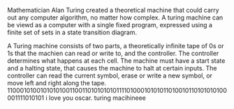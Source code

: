 
Mathematician Alan Turing created a theoretical machine that could carry out any computer algorithm, no matter how complex. A turing machine can be viewd as a computer with a single fixed program, expressed using a finite set of sets in a state transition diagram.

A Turing machine consists of two parts, a theoretically infinite tape of 0s or 1s that the machien can read or write to, and the controller. The controller determines what happens at each cell. The machine must have a start state and a halting state, that causes the machine to halt at certain inputs. The controller can read the current symbol, erase or write a new symbol, or move left and right along the tape.
110001010010101010011001101010101011110100010101011010010110101010100001111010101
i love you oscar.
turing macihineee

